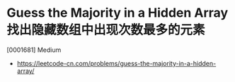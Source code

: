 # Guess the Majority in a Hidden Array 找出隐藏数组中出现次数最多的元素

[0001681] Medium

- https://leetcode-cn.com/problems/guess-the-majority-in-a-hidden-array/
